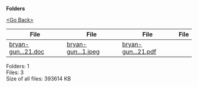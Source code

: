 **Folders**

[&lt;Go Back&gt;](../right.html)

  

<table><thead><tr class="header"><th><strong>File</strong></th><th><strong>File</strong></th><th><strong>File</strong></th><th><strong>File</strong></th></tr></thead><tbody><tr class="odd"><td><a href="bryan-guner-resume-2021.doc">bryan-gun...21.doc</a> </td><td><a href="bryan-guner-resume-2021.jpeg">bryan-gun...1.jpeg</a> </td><td><a href="bryan-guner-resume-2021.pdf">bryan-gun...21.pdf</a> </td><td></td></tr></tbody></table>

Folders: 1  
Files: 3  
Size of all files: 393614 KB
